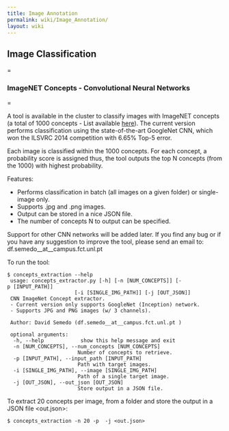 ```yaml
---
title: Image Annotation
permalink: wiki/Image_Annotation/
layout: wiki
---
```


Image Classification
--------------------

=

### ImageNET Concepts - Convolutional Neural Networks

=

A tool is available in the cluster to classify images with ImageNET
concepts (a total of 1000 concepts - List available
[here](http://image-net.org/challenges/LSVRC/2014/browse-synsets)). The
current version performs classification using the state-of-the-art
GoogleNet CNN, which won the ILSVRC 2014 competition with 6.65% Top-5
error.

Each image is classified within the 1000 concepts. For each concept, a
probability score is assigned thus, the tool outputs the top N concepts
(from the 1000) with highest probability.

Features:

-   Performs classification in batch (all images on a given folder) or
    single-image only.
-   Supports .jpg and .png images.
-   Output can be stored in a nice JSON file.
-   The number of concepts N to output can be specified.

Support for other CNN networks will be added later. If you find any bug
or if you have any suggestion to improve the tool, please send an email
to: df.semedo\_\_at\_\_campus.fct.unl.pt

To run the tool:

`$ concepts_extraction --help`  
` usage: concepts_extractor.py [-h] [-n [NUM_CONCEPTS]] [-p [INPUT_PATH]]`  
`                      [-i [SINGLE_IMG_PATH]] [-j [OUT_JSON]]`  
` CNN ImageNet Concept extractor.`  
` - Current version only supports GoogleNet (Inception) network.`  
` - Supports JPG and PNG images (w/ 3 channels).`  
  
` Author: David Semedo (df.semedo__at__campus.fct.unl.pt )`  
  
` optional arguments:`  
`  -h, --help            show this help message and exit`  
`  -n [NUM_CONCEPTS], --num_concepts [NUM_CONCEPTS]`  
`                       Number of concepts to retrieve.`  
`  -p [INPUT_PATH], --input_path [INPUT_PATH]`  
`                       Path with target images.`  
`  -i [SINGLE_IMG_PATH], --image [SINGLE_IMG_PATH]`  
`                       Path of a single target image.`  
`  -j [OUT_JSON], --out_json [OUT_JSON]`  
`                       Store output in a JSON file.`

To extract 20 concepts per image, from a folder <folder> and store the
output in a JSON file \<out.json\>:

`$ concepts_extraction -n 20 -p `<folder>` -j <out.json>`
